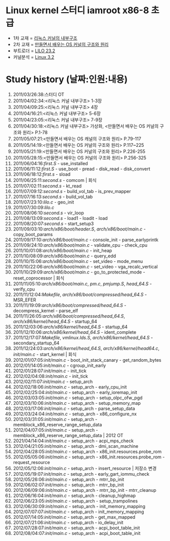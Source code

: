 Linux kernel 스터디 iamroot x86-8 초급
========================================
* 1차 교재 = [리눅스 커널의 내부구조](http://www.yes24.com/24/goods/3080849)
* 2차 교재 = [만들면서 배우는 OS 커널의 구조와 원리](http://www.yes24.com/24/goods/1469757)
* 부트로더 = [LILO 23.2](http://code.google.com/p/linx86study8-lilo232)
* 커널분석 = [Linux 3.2](https://github.com/x86-8/linux-3.2.git)

Study history (날짜:인원:내용)
==============================
01. 2011/03/26:38:스터디 OT
02. 2011/04/02:34:<리눅스 커널 내부구조> 1-3장
03. 2011/04/09:25:<리눅스 커널 내부구조> 4장
04. 2011/04/16:21:<리눅스 커널 내부구조> 5-6장
05. 2011/04/23:05:<리눅스 커널 내부구조> 7-9장
06. 2011/04/30:18:<리눅스 커널 내부구조> 가상화, <만들면서 배우는 OS 커널의 구조와 원리> P.1-78
07. 2011/05/07:21:<만들면서 배우는 OS 캐널의 구조와 원리> P.79-117
08. 2011/05/14:19:<만들면서 배우는 OS 커널의 구조와 원리> P.117~225
09. 2011/05/21:19:<만들면서 배우는 OS 커널의 구조와 원리> P.226-255
10. 2011/05/28:15:<만들면서 배우는 OS 커널의 구조와 원리> P.256-325
11. 2011/06/04:16:*first.S* - use_installed
12. 2011/06/11:12:*first.S* - use_boot - pread - disk_read - disk_convert
13. 2011/06/18:12:*first.s* - sload
14. 2011/06/25:11:*second.s* - comcom | 회식
15. 2011/07/02:11:*second.s* - kt_read
16. 2011/07/09:12:*second.s* - build_vol_tab - is_prev_mapper
17. 2011/07/16:13:*second.s* - build_vol_tab
18. 2011/07/23:10:*lilo.c* - geo_init
19. 2011/07/30:09:*lilo.c*
20. 2011/08/06:10:*second.s* - vir_loop
21. 2011/08/13:09:*second.s* - load1 - loadit - load
22. 2011/08/20:07:*second.s* - start_setup3
23. 2011/09/03:10:*arch/x86/boot/header.S*, *arch/x86/boot/main.c* - copy_boot_params
24. 2011/09/17:10:*arch/x86/boot/main.c* - console_init - parse_earlyprintk
25. 2011/09/24:10:*arch/x86/boot/main.c* - validate_cpu - check_cpu
26. 2011/10/01:08:*arch/x86/boot/main.c* - init_heap
27. 2011/10/08:09:*arch/x86/boot/main.c* - query_edd
28. 2011/10/15:06:*arch/x86/boot/main.c* - set_video - mode_menu
29. 2011/10/22:06:*arch/x86/boot/main.c* - set_video - vga_recalc_vertical
30. 2011/10/29:09:*arch/x86/boot/main.c* - go_to_protected_mode - reset_coprocessor | 회식
31. 2011/11/05:10:*arch/x86/boot/main.c*, *pm.c*, *pmjump.S*, *head_64.S* - verify_cpu
32. 2011/11/12:04:*Makefile*, *arch/x86/boot/compressed/head_64.S* - MSR_EFER
33. 2011/11/19:09:*arch/x86/boot/compressed/head_64.S* - decompress_kernel - parse_elf
34. 2011/11/26:05:*arch/x86/boot/compressed/head_64.S*, *arch/x86/kernel/head_64.S* - startup_64
35. 2011/12/03:06:*arch/x86/kernel/head_64.S* - startup_64
36. 2011/12/10:06:*arch/x86/kernel/head_64.S* - ident_complete
37. 2011/12/17:07:*Makefile*, *vmlinux.lds.S*, *arch/x86/kernel/head_64.S* - secondary_startup_64
38. 2011/12/24:03:*arch/x86/kernel/head_64.S*, *arch/x86/kernel/head64.c*, *init/main.c* - start_kernel | 회식
39. 2012/01/07:05:*init/main.c* - boot_init_stack_canary - get_random_bytes
40. 2012/01/14:05:*init/main.c* - cgroup_init_early
41. 2012/01/28:07:*init/main.c* - init_tick
42. 2012/02/04:08:*init/main.c* - init_tick
43. 2012/02/11:07:*init/main.c* - setup_arch
44. 2012/02/18:06:*init/main.c* - setup_arch - early_cpu_init
45. 2012/02/25:04:*init/main.c* - setup_arch - early_ioremap_init
46. 2012/03/03:05:*init/main.c* - setup_arch - setup_olpc_ofw_pgd
47. 2012/03/10:06:*init/main.c* - setup_arch - setup_memory_map
48. 2012/03/17:06:*init/main.c* - setup_arch - parse_setup_data
49. 2012/03/24:04:*init/main.c* - setup_arch - x86_configure_nx
50. 2012/03/31:05:*init/main.c* - setup_arch - memblock_x86_reserve_range_setup_data
51. 2012/04/07:05:*init/main.c* - setup_arch - memblock_x86_reserve_range_setup_data | 2012 OT
52. 2021/04/14:04:*init/main.c* - setup_arch - acpi_mps_check
53. 2012/04/21:05:*init/main.c* - setup_arch - dmi_scan_machine
54. 2012/04/28:05:*init/main.c* - setup_arch - x86_init.resources.probe_rom
55. 2012/05/05:06:*init/main.c* - setup_arch - x86_init.resources.probe_rom - request_resource
56. 2012/05/12:06:*init/main.c* - setup_arch - insert_resource | 저장소 변경
57. 2012/05/19:07:*init/main.c* - setup_arch - early_gart_iommu_check
58. 2012/05/26:06:*init/main.c* - setup_arch - mtrr_bp_init
59. 2012/06/02:07:*init/main.c* - setup_arch - mtrr_bp_init
60. 2012/06/09:06:*init/main.c* - setup_arch - mtrr_bp_init - mtrr_cleanup
61. 2012/06/16:04:*init/main.c* - setup_arch - cleanup_highmap
62. 2012/06/23:05:*init/main.c* - setup_arch - setup_trampolines
63. 2012/06/30:09:*init/main.c* - setup_arch - init_memory_mapping
64. 2012/07/07:07:*init/main.c* - setup_arch - init_memory_mapping
65. 2012/07/14:05:*init/main.c* - setup_arch - get_max_mapped
66. 2012/07/21:06:*init/main.c* - setup_arch - io_delay_init
67. 2012/07/28:07:*init/main.c* - setup_arch - acpi_boot_table_init
68. 2012/08/04:07:*init/main.c* - setup_arch - acpi_boot_table_init